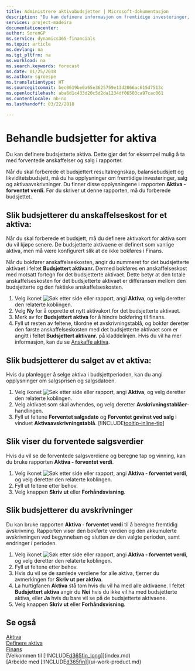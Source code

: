 ```yaml
---
title: Administrere aktivabudsjetter | Microsoft-dokumentasjon
description: "Du kan definere informasjon om fremtidige investeringer, salg og avskrivning av aktiva for å bidra til å klargjøre budsjetter og prognoser."
services: project-madeira
documentationcenter: 
author: SorenGP
ms.service: dynamics365-financials
ms.topic: article
ms.devlang: na
ms.tgt_pltfrm: na
ms.workload: na
ms.search.keywords: forecast
ms.date: 01/25/2018
ms.author: sgroespe
ms.translationtype: HT
ms.sourcegitcommit: bec0619be0a65e3625759e13d2866ac615d7513c
ms.openlocfilehash: aba6d1c433d20c5d2da1234df06503ca97cac061
ms.contentlocale: nb-no
ms.lasthandoff: 03/22/2018

---
```

# <a name="manage-budgets-for-fixed-assets"></a>Behandle budsjetter for aktiva
Du kan definere budsjetterte aktiva. Dette gjør det for eksempel mulig å ta med forventede anskaffelser og salg i rapporter.  

Når du skal forberede et budsjettert resultatregnskap, balansebudsjett og likviditetsbudsjett, må du ha opplysninger om fremtidige investeringer, salg og aktivaavskrivninger. Du finner disse opplysningene i rapporten **Aktiva - forventet verdi**. Før du skriver ut denne rapporten, må du forberede budsjettet.  

## <a name="to-budget-the-acquisition-cost-of-a-fixed-asset"></a>Slik budsjetterer du anskaffelseskost for et aktiva:
Når du skal forberede et budsjett, må du definere aktivakort for aktiva som du vil kjøpe senere. De budsjetterte aktivaene er definert som vanlige aktiva, men må være konfigurert slik at de ikke bokføres i Finans.

Når du bokfører anskaffelseskosten, angir du nummeret for det budsjetterte aktivaet i feltet **Budsjettert aktivanr.** Dermed bokføres en anskaffelseskost med motsatt fortegn for det budsjetterte aktivaet. Dette betyr at den totale anskaffelseskosten for det budsjetterte aktivaet er differansen mellom den budsjetterte og den faktiske anskaffelseskosten.

1. Velg ikonet ![Søk etter side eller rapport](media/ui-search/search_small.png "Søk etter side eller rapport"), angi **Aktiva**, og velg deretter den relaterte koblingen.
2. Velg **Ny** for å opprette et nytt aktivakort for det budsjetterte aktivaet.
3. Merk av for **Budsjettert aktiva** for å hindre bokføring til finans.
4. Fyll ut resten av feltene, tilordne et avskrivningstablå, og bokfør deretter den første anskaffelseskosten med det budsjetterte aktivaet som er angitt i feltet **Budsjettert aktivanr.** på kladdelinjen. Hvis du vil ha mer informasjon, kan du se [Anskaffe aktiva](fa-how-acquire.md).

## <a name="to-budget-the-disposal-of-a-fixed-asset"></a>Slik budsjetterer du salget av et aktiva:
Hvis du planlegger å selge aktiva i budsjettperioden, kan du angi opplysninger om salgsprisen og salgsdatoen.

1. Velg ikonet ![Søk etter side eller rapport](media/ui-search/search_small.png "Søk etter side eller rapport"), angi **Aktiva**, og velg deretter den relaterte koblingen.
2. Velg aktivaet som skal avhendes, og velg deretter **Avskrivningstablåer**-handlingen.
3. Fyll ut feltene **Forventet salgsdato** og **Forventet gevinst ved salg** i vinduet **Aktivaavskrivningstablå**. [!INCLUDE[tooltip-inline-tip](includes/tooltip-inline-tip_md.md)]

## <a name="to-view-projected-disposal-values"></a>Slik viser du forventede salgsverdier
Hvis du vil se de forventede salgsverdiene og beregne tap og vinning, kan du bruke rapporten **Aktiva - forventet verdi**.

1. Velg ikonet ![Søk etter side eller rapport](media/ui-search/search_small.png "Søk etter side eller rapport"), angi **Aktiva - forventet verdi**, og velg deretter den relaterte koblingen.
2. Fyll ut feltene etter behov.
3. Velg knappen **Skriv ut** eller **Forhåndsvisning**.

## <a name="to-budget-depreciation"></a>Slik budsjetterer du avskrivninger
Du kan bruke rapporten **Aktiva - forventet verdi** til å beregne fremtidig avskrivning. Rapporten viser den bokførte verdien og den akkumulerte avskrivningen ved begynnelsen og slutten av den valgte perioden, samt endringer i perioden.

1. Velg ikonet ![Søk etter side eller rapport](media/ui-search/search_small.png "Søk etter side eller rapport"), angi **Aktiva - forventet verdi**, og velg deretter den relaterte koblingen.
2. Fyll ut feltene etter behov.
3. Hvis du vil se de samlede verdiene for alle aktiva, fjerner du avmerkingen for **Skriv ut per aktiva**.
4. La hurtigfanen **Aktiva** stå tom hvis du vil ha med alle aktivaene. I feltet **Budsjettert aktiva** angir du **Nei** hvis du ikke vil ha med budsjetterte aktiva, eller **Ja** hvis du bare vil se på de budsjetterte aktivaene.
5. Velg knappen **Skriv ut** eller **Forhåndsvisning**.

## <a name="see-also"></a>Se også
[Aktiva](fa-manage.md)  
[Definere aktiva](fa-setup.md)  
[Finans](finance.md)  
[Velkommen til [!INCLUDE[d365fin_long](includes/d365fin_long_md.md)]](index.md)  
[Arbeide med [!INCLUDE[d365fin](includes/d365fin_md.md)]](ui-work-product.md)

